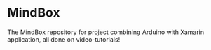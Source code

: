 # MindBox
The MindBox repository for project combining Arduino with Xamarin application, all done on video-tutorials!
